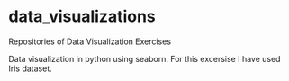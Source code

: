 # data_visualizations
Repositories of Data Visualization Exercises 

Data visualization in python using seaborn. For this excersise I have used Iris dataset.
